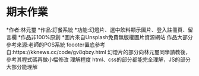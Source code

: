 <h1>期末作業</h1>
*作者:林元璽
*作品:訂餐系統
*功能:幻燈片、選中飲料顯示圖片、登入註冊頁、留言欄
*作品非100%原創
*圖片來自Unsplash免費無版權圖片資源網站
作品大部分參考來源:老師的POS系統
foooter置底參考自:https://kknews.cc/code/gv8qbzy.html
幻燈片的部分向林元璽同學請教後，參考其程式碼再做小幅修改
理解程度
html、css的部分都能完全理解，JS的部分大部分能理解
